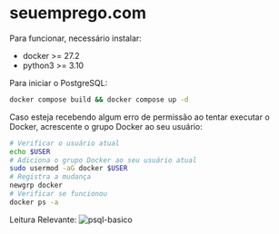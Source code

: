 # seuemprego.com

Para funcionar, necessário instalar:
- docker >= 27.2
- python3 >= 3.10

Para iniciar o PostgreSQL:
```bash
docker compose build && docker compose up -d
```

Caso esteja recebendo algum erro de permissão ao tentar executar o Docker, acrescente o grupo Docker ao seu usuário:
```bash
# Verificar o usuário atual
echo $USER
# Adiciona o grupo Docker ao seu usuário atual
sudo usermod -aG docker $USER
# Registra a mudança
newgrp docker
# Verificar se funcionou
docker ps -a
```

Leitura Relevante:
![psql-basico](https://hasura.io/blog/top-psql-commands-and-flags-you-need-to-know-postgresql)